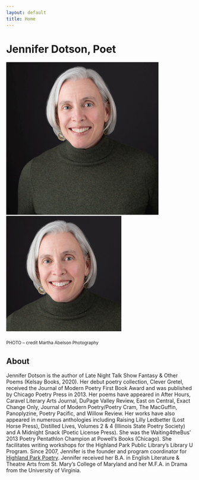 ```yaml
---
layout: default
title: Home
---
```


# Jennifer Dotson, Poet

![Jennifer Dotson Headshot](images/headshotLNTSF.gif)
![Jennifer Dotson Headshot](images/headshotLNTSFcropped.gif)

<sub>PHOTO – credit Martha Abelson Photography</sub>


## About
Jennifer Dotson is the author of Late Night Talk Show Fantasy & Other Poems (Kelsay
Books, 2020). Her debut poetry collection, Clever Gretel, received the Journal of
Modern Poetry First Book Award and was published by Chicago Poetry Press in 2013.
Her poems have appeared in After Hours, Caravel Literary Arts Journal, DuPage
Valley Review, East on Central, Exact Change Only, Journal of Modern Poetry/Poetry
Cram, The MacGuffin, Panoplyzine, Poetry Pacific, and Willow Review. Her works have
also appeared in numerous anthologies including Raising Lilly Ledbetter (Lost Horse
Press), Distilled Lives, Volumes 2 & 4 (Illinois State Poetry Society) and A
Midnight Snack (Poetic License Press). She was the Waiting4theBus’ 2013 Poetry
Pentathlon Champion at Powell’s Books (Chicago). She facilitates writing
workshops for the Highland Park Public Library’s Library U Program. Since 2007,
Jennifer is the founder and program coordinator for [Highland Park Poetry](http://highlandparkpoetry.org/).
Jennifer received her B.A. in English Literature & Theatre Arts from St. Mary’s
College of Maryland and her M.F.A. in Drama from the University of Virginia.
